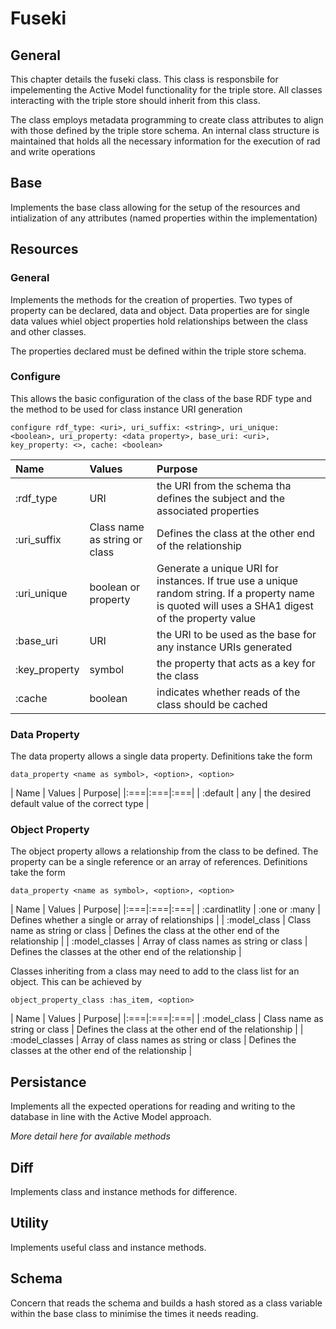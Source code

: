 # Fuseki

## General

This chapter details the fuseki class. This class is responsbile for impelementing the Active Model functionality for the triple store. All classes interacting with the triple store should inherit from this class.

The class employs metadata programming to create class attributes to align with those defined by the triple store schema. An internal class structure is maintained that holds all the necessary information for the execution of rad and write operations

## Base

Implements the base class allowing for the setup of the resources and intialization of any attributes (named properties within the implementation)

## Resources

### General

Implements the methods for the creation of properties. Two types of property can be declared, data and object. Data properties are for single data values whiel object properties hold relationships between the class and other classes.

The properties declared must be defined within the triple store schema.

### Configure

This allows the basic configuration of the class of the base RDF type and the method to be used for class instance URI generation

```
configure rdf_type: <uri>, uri_suffix: <string>, uri_unique: <boolean>, uri_property: <data property>, base_uri: <uri>, key_property: <>, cache: <boolean>
```

| Name | Values | Purpose|
| :-- | :-- | :-- |
| :rdf_type | URI | the URI from the schema tha defines the subject and the associated properties |
| :uri_suffix | Class name as string or class | Defines the class at the other end of the relationship |
| :uri_unique | boolean or property | Generate a unique URI for instances. If true use a unique random string. If a property name is quoted will uses a SHA1 digest of the property value |
| :base_uri | URI | the URI to be used as the base for any instance URIs generated |
| :key_property | symbol | the property that acts as a key for the class |
| :cache | boolean | indicates whether reads of the class should be cached |

### Data Property

The data property allows a single data property. Definitions take the form

```
data_property <name as symbol>, <option>, <option>
```

| Name | Values | Purpose|
|:===|:===|:===|
| :default | any | the desired default value of the correct type |

### Object Property

The object property allows a relationship from the class to be defined. The property can be a single reference or an array of references. Definitions take the form

```
data_property <name as symbol>, <option>, <option>
```

| Name | Values | Purpose|
|:===|:===|:===|
| :cardinatlity | :one or :many | Defines whether a single or array of relationships |
| :model_class | Class name as string or class | Defines the class at the other end of the relationship |
| :model_classes | Array of class names as string or class | Defines the classes at the other end of the relationship |

Classes inheriting from a class may need to add to the class list for an object. This can be achieved by

```
object_property_class :has_item, <option> 
```

| Name | Values | Purpose|
|:===|:===|:===|
| :model_class | Class name as string or class | Defines the class at the other end of the relationship |
| :model_classes | Array of class names as string or class | Defines the classes at the other end of the relationship |

## Persistance

Implements all the expected operations for reading and writing to the database in line with the Active Model approach.

_More detail here for available methods_

## Diff

Implements class and instance methods for difference.

## Utility

Implements useful class and instance methods.

## Schema

Concern that reads the schema and builds a hash stored as a class variable within the base class to minimise the times it needs reading.